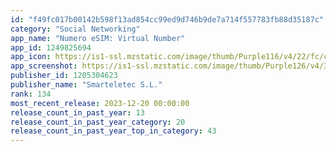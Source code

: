 ```yaml
---
id: "f49fc017b00142b598f13ad854cc99ed9d746b9de7a714f557783fb88d35187c"
category: "Social Networking"
app_name: "Numero eSIM: Virtual Number"
app_id: 1249825694
app_icon: https://is1-ssl.mzstatic.com/image/thumb/Purple116/v4/22/fc/cc/22fcccc1-9521-4089-f5b7-f351d2afec20/AppIcon-0-0-1x_U007emarketing-0-0-0-10-0-0-sRGB-0-0-0-GLES2_U002c0-512MB-85-220-0-0.png/1024x1024bb.png
app_screenshot: https://is1-ssl.mzstatic.com/image/thumb/Purple126/v4/36/f8/4c/36f84ce6-92c7-a4eb-9b88-294f56e6c70c/ad1107f9-5da1-44d2-9fcd-7141afb1b010_02.jpg/1242x2688bb.png
publisher_id: 1205304623
publisher_name: "Smarteletec S.L."
rank: 134
most_recent_release: 2023-12-20 00:00:00
release_count_in_past_year: 13
release_count_in_past_year_category: 20
release_count_in_past_year_top_in_category: 43
---
```

